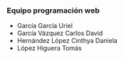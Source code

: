 ### Equipo programación web
- García García Uriel 
- García Vázquez Carlos David
- Hernández López Cinthya Daniela
- López Higuera Tomás